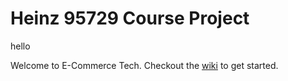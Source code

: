 Heinz 95729 Course Project
==========================
hello

Welcome to E-Commerce Tech. Checkout the [wiki](https://github.com/losandes/Heinz95729/wiki) to get started.
